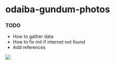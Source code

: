 # odaiba-gundum-photos

### TODO
* How to gather data
* How to fix mit if internet not found
* Add references

<img src='http://lh4.ggpht.com/CdKUelNjLKpp5nHnWNvLZcUEpRu20Ep-zHKMjAtVNdpmOhnakiFueuL5yYcL1C-JXIq-G4LFJLaCnUTzpFw=s1024'>
